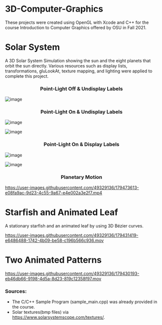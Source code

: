 # 3D-Computer-Graphics

These projects were created using OpenGL with Xcode and C++ for the course Introduction to Computer Graphics offered by OSU in Fall 2021.

# Solar System

A 3D Solar System Simulation showing the sun and the eight planets that orbit the sun directly. Various resources such as display lists, transformations, gluLookAt, texture mapping, and lighting were applied to complete this project.

<h3 align="center">Point-Light Off & Undisplay Labels</h3>

![image](https://user-images.githubusercontent.com/49329136/179336782-3998203f-b22d-41a5-9e02-c9c86e53156c.png)

<h3 align="center">Point-Light On & Undisplay Labels</h3>

![image](https://user-images.githubusercontent.com/49329136/179336771-9410d571-8124-4e6b-96c2-77f055b52317.png)

![image](https://user-images.githubusercontent.com/49329136/179336786-7fe2ee93-ea0b-4c0a-9a7e-5793396d0f11.png)

<h3 align="center">Point-Light On & Display Labels</h3>

![image](https://user-images.githubusercontent.com/49329136/179336764-9687a99f-dff8-4599-953f-577ee207e80a.png)

![image](https://user-images.githubusercontent.com/49329136/179336790-78e9e39e-3ed6-48e4-97cd-61118a3af59b.png)

<h3 align="center">Planetary Motion</h3>

https://user-images.githubusercontent.com/49329136/179473613-e08fa9ac-9d23-4c55-9a67-e4e002a3e2f7.mp4

# Starfish and Animated Leaf

A stationary starfish and an animated leaf by using 3D Bézier curves.

https://user-images.githubusercontent.com/49329136/179431419-e6486488-1742-4b09-be58-c196b566c936.mov

# Two Animated Patterns

https://user-images.githubusercontent.com/49329136/179430193-eb46db66-9198-4d5a-8d23-819c12358f97.mov

<h3>Sources:</h3>

- The C/C++ Sample Program (sample_main.cpp) was already provided in the course. 
- Solar textures(bmp files) via https://www.solarsystemscope.com/textures/.


